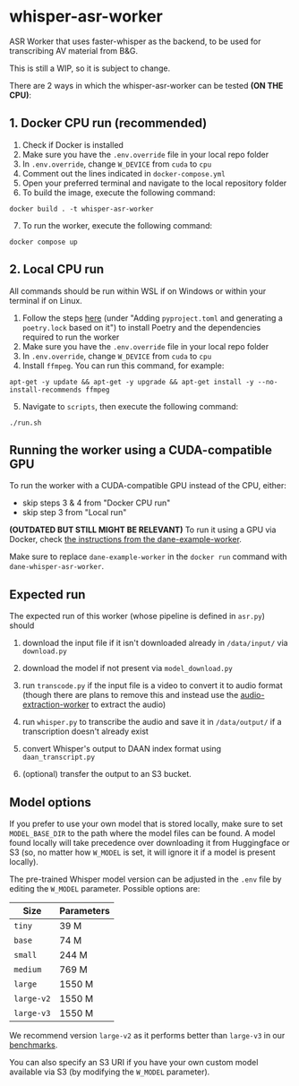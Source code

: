 # whisper-asr-worker

ASR Worker that uses faster-whisper as the backend, to be used for transcribing AV material from B&G.

This is still a WIP, so it is subject to change.

There are 2 ways in which the whisper-asr-worker can be tested **(ON THE CPU)**:

## 1. Docker CPU run (recommended)

1. Check if Docker is installed
2. Make sure you have the `.env.override` file in your local repo folder
3. In `.env.override`, change `W_DEVICE` from `cuda` to `cpu`
4. Comment out the lines indicated in `docker-compose.yml`
5. Open your preferred terminal and navigate to the local repository folder
6. To build the image, execute the following command:
```
docker build . -t whisper-asr-worker
```
7. To run the worker, execute the following command:
```
docker compose up
```

## 2. Local CPU run

All commands should be run within WSL if on Windows or within your terminal if on Linux.

1. Follow the steps [here](https://github.com/beeldengeluid/dane-example-worker/wiki/Setting-up-a-new-worker) (under "Adding `pyproject.toml` and generating a `poetry.lock` based on it") to install Poetry and the dependencies required to run the worker
2. Make sure you have the `.env.override` file in your local repo folder
3. In `.env.override`, change `W_DEVICE` from `cuda` to `cpu`
4. Install `ffmpeg`. You can run this command, for example:
```
apt-get -y update && apt-get -y upgrade && apt-get install -y --no-install-recommends ffmpeg
```
5. Navigate to `scripts`, then execute the following command:
```
./run.sh
```

## Running the worker using a CUDA-compatible GPU

To run the worker with a CUDA-compatible GPU instead of the CPU, either:
- skip steps 3 & 4 from "Docker CPU run"
- skip step 3 from "Local run"

**(OUTDATED BUT STILL MIGHT BE RELEVANT)** To run it using a GPU via Docker, check [the instructions from the dane-example-worker](https://github.com/beeldengeluid/dane-example-worker/wiki/Containerization#running-the-container-locally-using-cuda-compatible-gpu).

Make sure to replace `dane-example-worker` in the `docker run` command with `dane-whisper-asr-worker`.

## Expected run

The expected run of this worker (whose pipeline is defined in `asr.py`) should

1. download the input file if it isn't downloaded already in `/data/input/` via `download.py`

2. download the model if not present via `model_download.py`

3. run `transcode.py` if the input file is a video to convert it to audio format (though there are plans to remove this and instead use the [audio-extraction-worker](https://github.com/beeldengeluid/audio-extraction-worker/) to extract the audio)

4. run `whisper.py` to transcribe the audio and save it in `/data/output/` if a transcription doesn't already exist
5. convert Whisper's output to DAAN index format using `daan_transcript.py`
6. (optional) transfer the output to an S3 bucket.

## Model options

If you prefer to use your own model that is stored locally, make sure to set `MODEL_BASE_DIR` to the path where the model files can be found. A model found locally will take precedence over downloading it from Huggingface or S3 (so, no matter how `W_MODEL` is set, it will ignore it if a model is present locally).

The pre-trained Whisper model version can be adjusted in the `.env` file by editing the `W_MODEL` parameter. Possible options are:

|Size|Parameters|
|---|---|
|`tiny`|39 M|
|`base`|74 M|
|`small`|244 M|
|`medium`|769 M|
|`large`|1550 M|
|`large-v2`|1550 M|
|`large-v3`|1550 M|

We recommend version `large-v2` as it performs better than `large-v3` in our [benchmarks](https://opensource-spraakherkenning-nl.github.io/ASR_NL_results/).

You can also specify an S3 URI if you have your own custom model available via S3 (by modifying the `W_MODEL` parameter).
